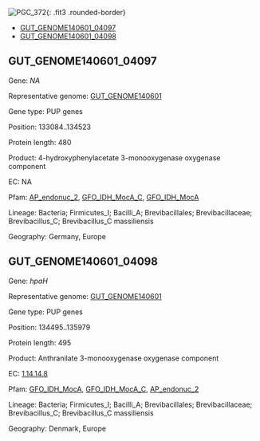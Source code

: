 ![PGC_372](../static/images/Clusters_figure/PGC_372.jpg){: .fit3 .rounded-border}

<ul id="myTab" class="nav nav-tabs">
  <li class="active">
        <a href="#tab1" data-toggle="tab">GUT_GENOME140601_04097</a>
  </li>
<li><a href="#tab2" data-toggle="tab">GUT_GENOME140601_04098</a></li>
</ul>

<div id="myTabContent" class="tab-content">
  <div class="tab-pane fade in active" id="tab1">

<h2 id="GUT_GENOME140601_04097">GUT_GENOME140601_04097</h2>
<p>Gene: <em>NA</em>
<p>Representative genome: <a href="https://www.ebi.ac.uk/metagenomics/genomes/MGYG-HGUT-02314">GUT_GENOME140601</a></p>
<p>Gene type: PUP genes</p>
<p>Position: 133084..134523</p>
<p>Protein length: 480</p>
<p>Product: 4-hydroxyphenylacetate 3-monooxygenase oxygenase component</p>
<p>EC: NA</p>
<p>Pfam: <a href="http://pfam.xfam.org/family/AP_endonuc_2">AP_endonuc_2</a>, <a href="http://pfam.xfam.org/family/GFO_IDH_MocA_C">GFO_IDH_MocA_C</a>, <a href="http://pfam.xfam.org/family/GFO_IDH_MocA">GFO_IDH_MocA</a></p>
<p>Lineage: Bacteria; Firmicutes_I; Bacilli_A; Brevibacillales; Brevibacillaceae; Brevibacillus_C; Brevibacillus_C massiliensis</p>
<p>Geography: Germany, Europe</p>
  </div>

  <div class="tab-pane fade" id="tab2">

<h2 id="GUT_GENOME140601_04098">GUT_GENOME140601_04098</h2>
<p>Gene: <em>hpaH</em></p>
<p>Representative genome: <a href="https://www.ebi.ac.uk/metagenomics/genomes/MGYG-HGUT-02314">GUT_GENOME140601</a></p>
<p>Gene type: PUP genes</p>
<p>Position: 134495..135979</p>
<p>Protein length: 495</p>
<p>Product: Anthranilate 3-monooxygenase oxygenase component</p>
<p>EC: <a href="https://www.brenda-enzymes.org/enzyme.php?ecno=1.14.14.8">1.14.14.8</a></p>
<p>Pfam: <a href="http://pfam.xfam.org/family/GFO_IDH_MocA">GFO_IDH_MocA</a>, <a href="http://pfam.xfam.org/family/GFO_IDH_MocA_C">GFO_IDH_MocA_C</a>, <a href="http://pfam.xfam.org/family/AP_endonuc_2">AP_endonuc_2</a></p>
<p>Lineage: Bacteria; Firmicutes_I; Bacilli_A; Brevibacillales; Brevibacillaceae; Brevibacillus_C; Brevibacillus_C massiliensis</p>
<p>Geography: Denmark, Europe</p>

  </div>
</div>
